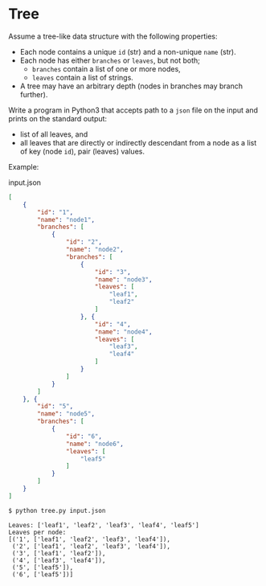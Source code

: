 # Tree

Assume a tree-like data structure with the following properties:

* Each node contains a unique `id` (str) and a non-unique `name` (str).
* Each node has either `branches` or `leaves`, but not both;
  * `branches` contain a list of one or more nodes,
  * `leaves` contain a list of strings.
* A tree may have an arbitrary depth (nodes in branches may branch further).

Write a program in Python3 that accepts path to a `json` file on the input 
and prints on the standard output:
* list of all leaves, and
* all leaves that are directly or indirectly descendant from a node as a list of key (node `id`), pair (leaves) values. 

Example:

input.json
```json
[
    {
        "id": "1",
        "name": "node1",
        "branches": [
            {
                "id": "2",
                "name": "node2",
                "branches": [
                    {
                        "id": "3",
                        "name": "node3",
                        "leaves": [
                            "leaf1",
                            "leaf2"
                        ]
                    }, {
                        "id": "4",
                        "name": "node4",
                        "leaves": [
                            "leaf3",
                            "leaf4"
                        ]
                    }
                ]
            }
        ]
    }, {
        "id": "5",
        "name": "node5",
        "branches": [
            {
                "id": "6",
                "name": "node6",
                "leaves": [
                    "leaf5"
                ]
            }
        ]
    }
]
```

```bash
$ python tree.py input.json
```
```text
Leaves: ['leaf1', 'leaf2', 'leaf3', 'leaf4', 'leaf5']
Leaves per node:
[('1', ['leaf1', 'leaf2', 'leaf3', 'leaf4']),
 ('2', ['leaf1', 'leaf2', 'leaf3', 'leaf4']),
 ('3', ['leaf1', 'leaf2']),
 ('4', ['leaf3', 'leaf4']),
 ('5', ['leaf5']),
 ('6', ['leaf5'])]
```
